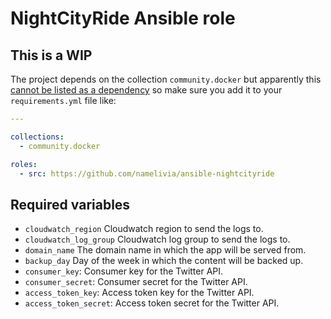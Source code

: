 # NightCityRide Ansible role

## This is a WIP

The project depends on the collection `community.docker` but apparently this [cannot be listed as a dependency](https://github.com/ansible/ansible/issues/62847) so make sure you add it to your `requirements.yml` file like:

```yml
---

collections:
  - community.docker

roles:
  - src: https://github.com/namelivia/ansible-nightcityride
```

## Required variables
 - `cloudwatch_region` Cloudwatch region to send the logs to.
 - `cloudwatch_log_group` Cloudwatch log group to send the logs to.
 - `domain_name` The domain name in which the app will be served from.
 - `backup_day` Day of the week in which the content will be backed up.
 - `consumer_key`: Consumer key for the Twitter API.
 - `consumer_secret`: Consumer secret for the Twitter API.
 - `access_token_key`: Access token key for the Twitter API.
 - `access_token_secret`: Access token secret for the Twitter API.

